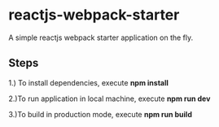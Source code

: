 # reactjs-webpack-starter
A simple reactjs webpack starter application on the fly.<br/>

## Steps<br />
1.) To install dependencies, execute **npm install** <br />

2.)To run application in local machine, execute **npm run dev** <br />

3.)To build in production mode, execute **npm run build** <br/>
